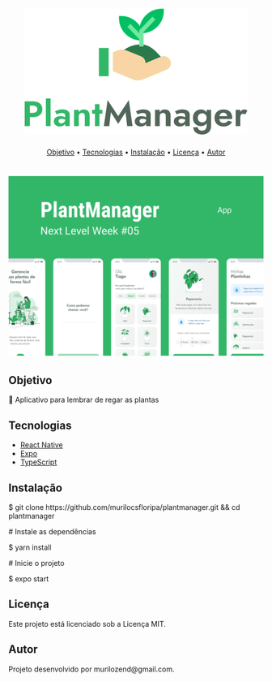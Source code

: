 
<h1 align="center">
  <img alt="Plantmanager" title="#Plantmanager" src="./assets/logo.svg" />
</h1>



<p align="center">
 <a href="#objetivo">Objetivo</a> •
 <a href="#tecnologias">Tecnologias</a> • 
 <a href="#instalação">Instalação</a> • 
 <a href="#licenc-a">Licença</a> • 
 <a href="#autor">Autor</a>
</p>

<h1 align="center">
  <img alt="Plantmanager" title="#Plantmanager" src="./assets/plantmanager-preview.png" />
</h1>

<h2>Objetivo<a name="objetivo"></a></h2>
<p align="left">🚀 Aplicativo para lembrar de regar as plantas</p>
 
<h2>Tecnologias<a name="tecnologias"></a></h2>
</h4>
 <ul>
    <li> 
        <a href="https://reactivenative.dev/" rel="nofollow">
            <font style="vertical-align: inherit;">
                <font style="vertical-align: inherit;">React Native</font>
            </font>
        </a>
    </li>
    <li>
        <a href="https://expo.io/" rel="nofollow">
            <font style="vertical-align: inherit;">
                <font style="vertical-align: inherit;">Expo</font>
            </font>
        </a>
    </li>
    <li>
        <a href="https://www.typescritplang.org/" rel="nofollow">
            <font style="vertical-align: inherit;">
                <font style="vertical-align: inherit;">TypeScript</font>
            </font>
        </a>
    </li>
</ul>
<h2>Instalação<a name="instalação"></a></h2>
    <p align="left"> $ git clone https://github.com/murilocsfloripa/plantmanager.git && cd plantmanager</p>
    <p align="left"># Instale as dependências</P>
    <p align="left">$ yarn install</p>
    <p align="left"># Inicie o projeto</p>
    <p align="left">$ expo start</p>

</p>
<h2>Licença<a name="licenc-a"></a></h2>
<p align="left">Este projeto está licenciado sob a Licença MIT.</p>

<h2>Autor<a name="autor"></a></h2>
<p align="left">Projeto desenvolvido por murilozend@gmail.com.</p>
